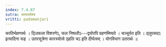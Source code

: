 ```yaml
---
index: 7.4.87
sutra: चरफलोश्च
vritti: padamanjari
---
```


 चरतिर्भक्षणार्थः । ठ्ञिफला विशरणेऽ, फल निष्पतौऽ---द्वयोरपि ग्रहणमिष्यते । चञ्चूर्यत इति । ठ्लुपसदऽ इत्यादिना यङ् । उतरसूत्रेणा कारस्योत्वे ठ्हलि चऽ इति दीर्घत्वम् । योगविभाग उतरार्थः ॥